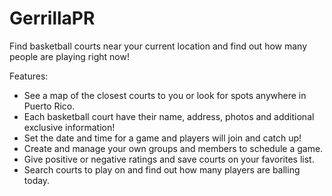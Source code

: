 # GerrillaPR
Find basketball courts near your current location and find out how many people are playing right now!

Features:
- See a map of the closest courts to you or look for spots anywhere in Puerto Rico.
- Each basketball court have their name, address, photos and additional exclusive information!
- Set the date and time for a game and players will join and catch up!
- Create and manage your own groups and members to schedule a game.
- Give positive or negative ratings and save courts on your favorites list.
- Search courts to play on and find out how many players are balling today.
